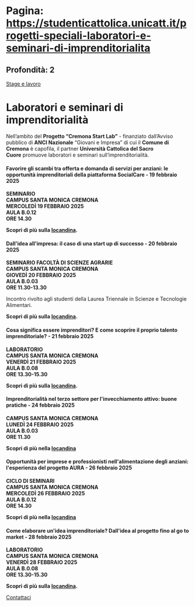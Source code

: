 # Pagina: https://studenticattolica.unicatt.it/progetti-speciali-laboratori-e-seminari-di-imprenditorialita

## Profondità: 2

[Stage e lavoro](home-stage-e-lavoro)



# Laboratori e seminari di imprenditorialità

Nell’ambito del **Progetto “Cremona Start Lab”** - finanziato dall’Avviso pubblico di **ANCI Nazionale** “Giovani e Impresa” di cui il **Comune di Cremona** è capofila, il partner **Università Cattolica del Sacro Cuore** promuove laboratori e seminari sull’imprenditorialità.

#### Favorire gli scambi tra offerta e domanda di servizi per anziani: le opportunità imprenditoriali della piattaforma SocialCare - 19 febbraio 2025

**SEMINARIO  
CAMPUS SANTA MONICA CREMONA  
MERCOLEDÌ 19 FEBBRAIO 2025  
AULA B.0.12  
ORE 14.30**

**Scopri di più sulla [locandina](seminari%20imprenditorialit%c3%a0.jpg).**

#### Dall'idea all'impresa: il caso di una start up di successo - 20 febbraio 2025

**SEMINARIO FACOLTÀ DI SCIENZE AGRARIE   
CAMPUS SANTA MONICA CREMONA**  
**GIOVEDÌ 20 FEBBRAIO 2025  
AULA B.0.03  
ORE 11.30-13.30**

Incontro rivolto agli studenti della Laurea Triennale in Scienze e Tecnologie Alimentari.

**Scopri di più sulla [locandina](LOCANDINA_seminario_20feb25.png).**

#### Cosa significa essere imprenditori? E come scoprire il proprio talento imprenditoriale? - 21 febbraio 2025

**LABORATORIO  
CAMPUS SANTA MONICA CREMONA  
VENERDÌ 21 FEBBRAIO 2025  
AULA B.0.08  
ORE 13.30-15.30**

**Scopri di più sulla [locandina](Laboratorio_21FEB25.pdf).**

#### Imprenditorialità nel terzo settore per l'invecchiamento attivo: buone pratiche - 24 febbraio 2025

**CAMPUS SANTA MONICA CREMONA  
LUNEDÌ 24 FEBBRAIO 2025  
AULA B.0.03  
ORE 11.30**

**Scopri di più nella [locandina](24%20febbraio.pdf)**

#### Opportunità per imprese e professionisti nell'alimentazione degli anziani: l'esperienza del progetto AURA - 26 febbraio 2025

**CICLO DI SEMINARI  
CAMPUS SANTA MONICA CREMONA  
MERCOLEDÌ 26 FEBBRAIO 2025  
AULA B.0.12  
ORE 14.30**  
  
**Scopri di più nella [locandina](26%20febbraio%202025.pdf)**

#### Come elaborare un'idea imprenditoriale? Dall'idea al progetto fino al go to market - 28 febbraio 2025

**LABORATORIO  
CAMPUS SANTA MONICA CREMONA  
VENERDÌ 28 FEBBRAIO 2025  
AULA B.0.08  
ORE 13.30-15.30**

**Scopri di più sulla [locandina](Laboratorio_28FEB25%20(1).pdf).**

[Contattaci](home-contatti "Contattaci")